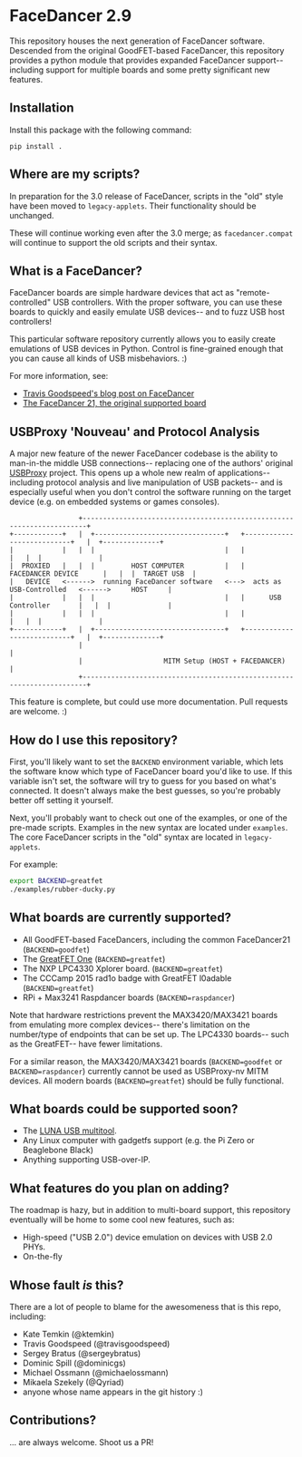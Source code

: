 # FaceDancer 2.9

This repository houses the next generation of FaceDancer software. Descended from
the original GoodFET-based FaceDancer, this repository provides a python module 
that provides expanded FaceDancer support-- including support for multiple boards 
and some pretty significant new features.

## Installation
Install this package with the following command:
```
pip install .
```

## Where are my scripts?

In preparation for the 3.0 release of FaceDancer, scripts in the "old" style have
been moved to `legacy-applets`. Their functionality should be unchanged.

These will continue working even after the 3.0 merge; as `facedancer.compat` will
continue to support the old scripts and their syntax.

## What is a FaceDancer?

FaceDancer boards are simple hardware devices that act as "remote-controlled" USB
controllers. With the proper software, you can use these boards to quickly and
easily emulate USB devices-- and to fuzz USB host controllers!

This particular software repository currently allows you to easily create emulations
of USB devices in Python. Control is fine-grained enough that you can cause all
kinds of USB misbehaviors. :)

For more information, see:

 * [Travis Goodspeed's blog post on FaceDancer](http://travisgoodspeed.blogspot.com/2012/07/emulating-usb-devices-with-python.html)
 * [The FaceDancer 21, the original supported board](http://goodfet.sourceforge.net/hardware/facedancer21/)

## USBProxy 'Nouveau' and Protocol Analysis

A major new feature of the newer FaceDancer codebase is the ability to man-in-the
middle USB connections-- replacing one of the authors' original [USBProxy](https://github.com/dominicgs/usbproxy)
project. This opens up a whole new realm of applications-- including protocol analysis
and live manipulation of USB packets-- and is especially useful when you don't control
the software running on the target device (e.g. on embedded systems or games consoles).

```
                 +-----------------------------------------------------------------------+
+------------+   |  +--------------------------------+   +---------------------------+   |  +--------------+
|            |   |  |                                |   |                           |   |  |              |
|  PROXIED   |   |  |         HOST COMPUTER          |   |    FACEDANCER DEVICE      |   |  |  TARGET USB  |
|   DEVICE   <------>  running FaceDancer software   <--->  acts as USB-Controlled   <------>     HOST     |
|            |   |  |                                |   |      USB Controller       |   |  |              |
|            |   |  |                                |   |                           |   |  |              |
+------------+   |  +--------------------------------+   +---------------------------+   |  +--------------+
                 |                                                                       |
                 |                    MITM Setup (HOST + FACEDANCER)                     |
                 +-----------------------------------------------------------------------+
```


This feature is complete, but could use more documentation. Pull requests are welcome. :)


## How do I use this repository?

First, you'll likely want to set the ```BACKEND``` environment variable, which lets
the software know which type of FaceDancer board you'd like to use. If this variable
isn't set, the software will try to guess for you based on what's connected. It doesn't
always make the best guesses, so you're probably better off setting it yourself.

Next, you'll probably want to check out one of the examples, or one of the pre-made scripts.
Examples in the new syntax are located under `examples`. The core FaceDancer scripts in the
"old" syntax are located in `legacy-applets`. 

For example:

```sh
export BACKEND=greatfet
./examples/rubber-ducky.py
```

## What boards are currently supported?

 * All GoodFET-based FaceDancers, including the common FaceDancer21 (```BACKEND=goodfet```)
 * The [GreatFET One](http://greatscottgadgets.com/greatfet/) (```BACKEND=greatfet```)
 * The NXP LPC4330 Xplorer board. (```BACKEND=greatfet```)
 * The CCCamp 2015 rad1o badge with GreatFET l0adable (```BACKEND=greatfet```)
 * RPi + Max3241 Raspdancer boards (```BACKEND=raspdancer```)

Note that hardware restrictions prevent the MAX3420/MAX3421 boards from emulating
more complex devices-- there's limitation on the number/type of endpoints that can be
set up. The LPC4330 boards-- such as the GreatFET-- have fewer limitations.

For a similar reason, the MAX3420/MAX3421 boards (`BACKEND=goodfet` or `BACKEND=raspdancer`)
currently cannot be used as USBProxy-nv MITM devices. All modern boards (`BACKEND=greatfet`)
should be fully functional.

## What boards could be supported soon?

 * The [LUNA USB multitool](https://github.com/greatscottgadgets/luna).
 * Any Linux computer with gadgetfs support (e.g. the Pi Zero or Beaglebone Black)
 * Anything supporting USB-over-IP.

## What features do you plan on adding?

The roadmap is hazy, but in addition to multi-board support, this repository
eventually will be home to some cool new features, such as:

 * High-speed ("USB 2.0") device emulation on devices with USB 2.0 PHYs.
 * On-the-fly

## Whose fault _is_ this?

There are a lot of people to blame for the awesomeness that is this repo,
including:

 * Kate Temkin (@ktemkin)
 * Travis Goodspeed (@travisgoodspeed)
 * Sergey Bratus (@sergeybratus)
 * Dominic Spill (@dominicgs)
 * Michael Ossmann (@michaelossmann)
 * Mikaela Szekely (@Qyriad)
 * anyone whose name appears in the git history :)

## Contributions?

... are always welcome. Shoot us a PR!
